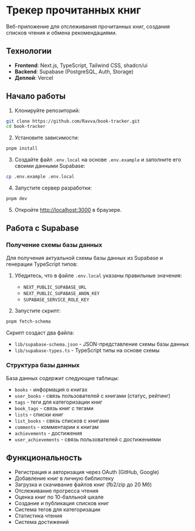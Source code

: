 # Трекер прочитанных книг

Веб-приложение для отслеживания прочитанных книг, создания списков чтения и обмена рекомендациями.

## Технологии

- **Frontend**: Next.js, TypeScript, Tailwind CSS, shadcn/ui
- **Backend**: Supabase (PostgreSQL, Auth, Storage)
- **Деплой**: Vercel

## Начало работы

1. Клонируйте репозиторий:

```bash
git clone https://github.com/Ravva/book-tracker.git
cd book-tracker
```

2. Установите зависимости:

```bash
pnpm install
```

3. Создайте файл `.env.local` на основе `.env.example` и заполните его своими данными Supabase:

```bash
cp .env.example .env.local
```

4. Запустите сервер разработки:

```bash
pnpm dev
```

5. Откройте [http://localhost:3000](http://localhost:3000) в браузере.

## Работа с Supabase

### Получение схемы базы данных

Для получения актуальной схемы базы данных из Supabase и генерации TypeScript типов:

1. Убедитесь, что в файле `.env.local` указаны правильные значения:
   - `NEXT_PUBLIC_SUPABASE_URL`
   - `NEXT_PUBLIC_SUPABASE_ANON_KEY`
   - `SUPABASE_SERVICE_ROLE_KEY`

2. Запустите скрипт:

```bash
pnpm fetch-schema
```

Скрипт создаст два файла:
- `lib/supabase-schema.json` - JSON-представление схемы базы данных
- `lib/supabase-types.ts` - TypeScript типы на основе схемы

### Структура базы данных

База данных содержит следующие таблицы:

- `books` - информация о книгах
- `user_books` - связь пользователей с книгами (статус, рейтинг)
- `tags` - теги для категоризации книг
- `book_tags` - связь книг с тегами
- `lists` - списки книг
- `list_books` - связь списков с книгами
- `comments` - комментарии к книгам
- `achievements` - достижения
- `user_achievements` - связь пользователей с достижениями

## Функциональность

- Регистрация и авторизация через OAuth (GitHub, Google)
- Добавление книг в личную библиотеку
- Загрузка и скачивание файлов книг (fb2/zip до 20 Мб)
- Отслеживание прогресса чтения
- Оценка книг по 10-балльной шкале
- Создание и публикация списков книг
- Система тегов для категоризации
- Статистика чтения
- Система достижений

